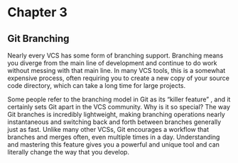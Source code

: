 # Chapter 3

## Git Branching

Nearly every VCS has some form of branching support. Branching means you
diverge from the main line of development and continue to do work without
messing with that main line. In many VCS tools, this is a somewhat expensive
process, often requiring you to create a new copy of your source code
directory, which can take a long time for large projects.

Some people refer to the branching model in Git as its “killer feature” , and it certainly sets Git apart in the VCS community. Why is it so special? The way Git branches is incredibly lightweight, making branching operations nearly instantaneous and switching back and forth between branches generally just as fast. Unlike many other VCSs, Git encourages a workflow that branches and merges often, even multiple times in a day. Understanding and mastering this feature gives you a powerful and unique tool and can literally change the way that you develop.
